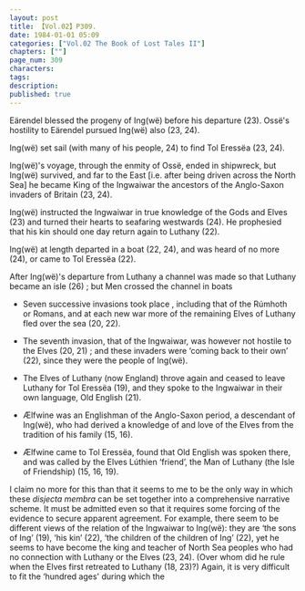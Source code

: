 ```yaml
---
layout: post
title: 【Vol.02】P309.
date: 1984-01-01 05:09
categories: ["Vol.02 The Book of Lost Tales II"]
chapters: [""]
page_num: 309
characters: 
tags: 
description: 
published: true
---
```


Eärendel blessed the progeny of Ing(wë) before his departure (23). Ossë's hostility to Eärendel pursued Ing(wë) also (23, 24).

Ing(wë) set sail (with many of his people, 24) to find Tol Eressëa (23, 24).

Ing(wë)'s voyage, through the enmity of Ossë, ended in shipwreck, but Ing(wë) survived, and far to the East [i.e. after being driven across the North Sea] he became King of the Ingwaiwar the ancestors of the Anglo-Saxon invaders of Britain (23, 24).

Ing(wë) instructed the Ingwaiwar in true knowledge of the Gods and Elves (23) and turned their hearts to seafaring westwards (24). He prophesied that his kin should one day return again to Luthany (22).

Ing(wë) at length departed in a boat (22, 24), and was heard of no more (24), or came to Tol Eressëa (22).

After Ing(wë)'s departure from Luthany a channel was made so that Luthany became an isle (26) ; but Men crossed the channel in boats

-   Seven successive invasions took place , including that of the Rúmhoth or Romans, and at each new war more of the remaining Elves of Luthany fled over the sea (20, 22).

-   The seventh invasion, that of the Ingwaiwar, was however not hostile to the Elves (20, 21) ; and these invaders were ‘coming back to their own’ (22), since they were the people of Ing(wë).

-   The Elves of Luthany (now England) throve again and ceased to leave Luthany for Tol Eressëa (19), and they spoke to the Ingwaiwar in their own language, Old English (21).

-   Ælfwine was an Englishman of the Anglo-Saxon period, a descendant of Ing(wë), who had derived a knowledge of and love of the Elves from the tradition of his family (15, 16).

-  Ælfwine came to Tol Eressëa, found that Old English was spoken there, and was called by the Elves Lúthien ‘friend’, the Man of Luthany (the Isle of Friendship) (15, 16, 19).

I claim no more for this than that it seems to me to be the only way in which these <I>disjecta membra </I>can be set together into a comprehensive narrative scheme. It must be admitted even so that it requires some forcing of the evidence to secure apparent agreement. For example, there seem to be different views of the relation of the Ingwaiwar to Ing(wë): they are ‘the sons of Ing’ (19), ‘his kin’ (22), ‘the children of the children of Ing’ (22), yet he seems to have become the king and teacher of North Sea peoples who had no connection with Luthany or the Elves (23, 24). (Over whom did he rule when the Elves first retreated to Luthany (18, 23)?) Again, it is very difficult to fit the ‘hundred ages' during which the

